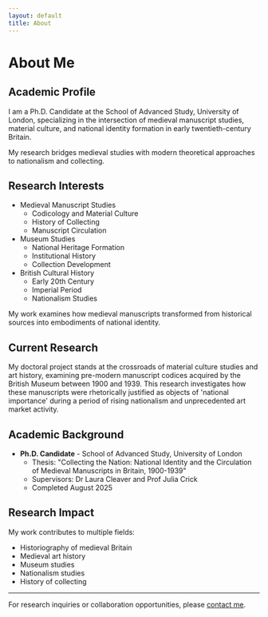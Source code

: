 ```yaml
---
layout: default
title: About
---
```


# About Me

## Academic Profile

<p class="dropcap">
I am a Ph.D. Candidate at the School of Advanced Study, University of London, specializing in the intersection of medieval manuscript studies, material culture, and national identity formation in early twentieth-century Britain.
</p>

<div class="sidenote">
My research bridges medieval studies with modern theoretical approaches to nationalism and collecting.
</div>

## Research Interests

* Medieval Manuscript Studies
  * Codicology and Material Culture
  * History of Collecting
  * Manuscript Circulation
* Museum Studies
  * National Heritage Formation
  * Institutional History
  * Collection Development
* British Cultural History
  * Early 20th Century
  * Imperial Period
  * Nationalism Studies

<div class="sidenote">
My work examines how medieval manuscripts transformed from historical sources into embodiments of national identity.
</div>

## Current Research

<p class="dropcap">
My doctoral project stands at the crossroads of material culture studies and art history, examining pre-modern manuscript codices acquired by the British Museum between 1900 and 1939. This research investigates how these manuscripts were rhetorically justified as objects of 'national importance' during a period of rising nationalism and unprecedented art market activity.
</p>

## Academic Background

* **Ph.D. Candidate** - School of Advanced Study, University of London
  * Thesis: "Collecting the Nation: National Identity and the Circulation of Medieval Manuscripts in Britain, 1900-1939"
  * Supervisors: Dr Laura Cleaver and Prof Julia Crick
  * Completed August 2025

## Research Impact

My work contributes to multiple fields:
* Historiography of medieval Britain
* Medieval art history
* Museum studies
* Nationalism studies
* History of collecting

---

For research inquiries or collaboration opportunities, please [contact me](contact). 
